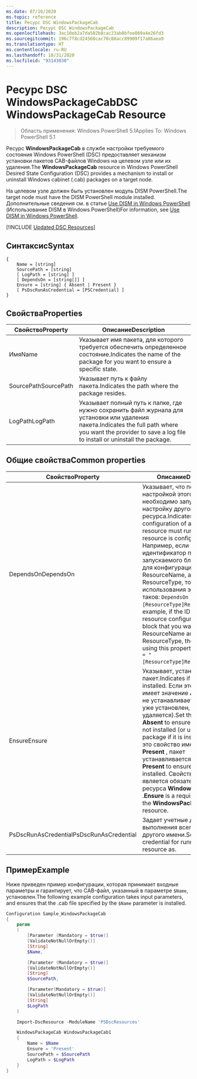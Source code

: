 ```yaml
---
ms.date: 07/16/2020
ms.topic: reference
title: Ресурс DSC WindowsPackageCab
description: Ресурс DSC WindowsPackageCab
ms.openlocfilehash: 3ac10eb2a7da502b8cac23ab8bfee869a4e26fd3
ms.sourcegitcommit: 196c7f8cd24560cac70c88acc89909f17a86aea9
ms.translationtype: HT
ms.contentlocale: ru-RU
ms.lasthandoff: 10/31/2020
ms.locfileid: "93143030"
---
```

# <a name="dsc-windowspackagecab-resource"></a><span data-ttu-id="bc993-103">Ресурс DSC WindowsPackageCab</span><span class="sxs-lookup"><span data-stu-id="bc993-103">DSC WindowsPackageCab Resource</span></span>

> <span data-ttu-id="bc993-104">Область применения: Windows PowerShell 5.1</span><span class="sxs-lookup"><span data-stu-id="bc993-104">Applies To: Windows PowerShell 5.1</span></span>

<span data-ttu-id="bc993-105">Ресурс **WindowsPackageCab** в службе настройки требуемого состояния Windows PowerShell (DSC) предоставляет механизм установки пакетов CAB-файлов Windows на целевом узле или их удаления.</span><span class="sxs-lookup"><span data-stu-id="bc993-105">The **WindowsPackageCab** resource in Windows PowerShell Desired State Configuration (DSC) provides a mechanism to install or uninstall Windows cabinet (.cab) packages on a target node.</span></span>

<span data-ttu-id="bc993-106">На целевом узле должен быть установлен модуль DISM PowerShell.</span><span class="sxs-lookup"><span data-stu-id="bc993-106">The target node must have the DISM PowerShell module installed.</span></span> <span data-ttu-id="bc993-107">Дополнительные сведения см. в статье [Use DISM in Windows PowerShell](/windows-hardware/manufacture/desktop/use-dism-in-windows-powershell-s14) (Использование DISM в Windows PowerShell)</span><span class="sxs-lookup"><span data-stu-id="bc993-107">For information, see [Use DISM in Windows PowerShell](/windows-hardware/manufacture/desktop/use-dism-in-windows-powershell-s14).</span></span>

[!INCLUDE [Updated DSC Resources](../../../../../includes/dsc-resources.md)]

## <a name="syntax"></a><span data-ttu-id="bc993-108">Синтаксис</span><span class="sxs-lookup"><span data-stu-id="bc993-108">Syntax</span></span>

```Syntax
{
    Name = [string]
    SourcePath = [string]
    [ LogPath = [string] ]
    [ DependsOn = [string[]] ]
    Ensure = [string] { Absent | Present }
    [ PsDscRunAsCredential = [PSCredential] ]
}
```

## <a name="properties"></a><span data-ttu-id="bc993-109">Свойства</span><span class="sxs-lookup"><span data-stu-id="bc993-109">Properties</span></span>

|<span data-ttu-id="bc993-110">Свойство</span><span class="sxs-lookup"><span data-stu-id="bc993-110">Property</span></span> |<span data-ttu-id="bc993-111">Описание</span><span class="sxs-lookup"><span data-stu-id="bc993-111">Description</span></span> |
|---|---|
|<span data-ttu-id="bc993-112">Имя</span><span class="sxs-lookup"><span data-stu-id="bc993-112">Name</span></span> |<span data-ttu-id="bc993-113">Указывает имя пакета, для которого требуется обеспечить определенное состояние.</span><span class="sxs-lookup"><span data-stu-id="bc993-113">Indicates the name of the package for you want to ensure a specific state.</span></span> |
|<span data-ttu-id="bc993-114">SourcePath</span><span class="sxs-lookup"><span data-stu-id="bc993-114">SourcePath</span></span> |<span data-ttu-id="bc993-115">Указывает путь к файлу пакета.</span><span class="sxs-lookup"><span data-stu-id="bc993-115">Indicates the path where the package resides.</span></span> |
|<span data-ttu-id="bc993-116">LogPath</span><span class="sxs-lookup"><span data-stu-id="bc993-116">LogPath</span></span> |<span data-ttu-id="bc993-117">Указывает полный путь к папке, где нужно сохранить файл журнала для установки или удаления пакета.</span><span class="sxs-lookup"><span data-stu-id="bc993-117">Indicates the full path where you want the provider to save a log file to install or uninstall the package.</span></span> |

## <a name="common-properties"></a><span data-ttu-id="bc993-118">Общие свойства</span><span class="sxs-lookup"><span data-stu-id="bc993-118">Common properties</span></span>

|<span data-ttu-id="bc993-119">Свойство</span><span class="sxs-lookup"><span data-stu-id="bc993-119">Property</span></span> |<span data-ttu-id="bc993-120">Описание</span><span class="sxs-lookup"><span data-stu-id="bc993-120">Description</span></span> |
|---|---|
|<span data-ttu-id="bc993-121">DependsOn</span><span class="sxs-lookup"><span data-stu-id="bc993-121">DependsOn</span></span> |<span data-ttu-id="bc993-122">Указывает, что перед настройкой этого ресурса необходимо запустить настройку другого ресурса.</span><span class="sxs-lookup"><span data-stu-id="bc993-122">Indicates that the configuration of another resource must run before this resource is configured.</span></span> <span data-ttu-id="bc993-123">Например, если идентификатор первого запускаемого блока сценария для конфигурации ресурса — ResourceName, а его тип — ResourceType, то синтаксис использования этого свойства таков: `DependsOn = "[ResourceType]ResourceName"`.</span><span class="sxs-lookup"><span data-stu-id="bc993-123">For example, if the ID of the resource configuration script block that you want to run first is ResourceName and its type is ResourceType, the syntax for using this property is `DependsOn = "[ResourceType]ResourceName"`.</span></span> |
|<span data-ttu-id="bc993-124">Ensure</span><span class="sxs-lookup"><span data-stu-id="bc993-124">Ensure</span></span> |<span data-ttu-id="bc993-125">Указывает, установлен ли пакет.</span><span class="sxs-lookup"><span data-stu-id="bc993-125">Indicates if the package is installed.</span></span> <span data-ttu-id="bc993-126">Если это свойство имеет значение **Absent** , пакет не устанавливается (а если он уже установлен, то удаляется).</span><span class="sxs-lookup"><span data-stu-id="bc993-126">Set this property to **Absent** to ensure the package is not installed (or uninstall the package if it is installed).</span></span> <span data-ttu-id="bc993-127">Если это свойство имеет значение **Present** , пакет устанавливается.</span><span class="sxs-lookup"><span data-stu-id="bc993-127">Set it to **Present** to ensure the package is installed.</span></span> <span data-ttu-id="bc993-128">Свойство **Ensure** является обязательным для ресурса **WindowsPackageCab** .</span><span class="sxs-lookup"><span data-stu-id="bc993-128">**Ensure** is a required property on the **WindowsPackageCab** resource.</span></span> |
|<span data-ttu-id="bc993-129">PsDscRunAsCredential</span><span class="sxs-lookup"><span data-stu-id="bc993-129">PsDscRunAsCredential</span></span> |<span data-ttu-id="bc993-130">Задает учетные данные для выполнения всего ресурса от другого имени.</span><span class="sxs-lookup"><span data-stu-id="bc993-130">Sets the credential for running the entire resource as.</span></span> |

## <a name="example"></a><span data-ttu-id="bc993-131">Пример</span><span class="sxs-lookup"><span data-stu-id="bc993-131">Example</span></span>

<span data-ttu-id="bc993-132">Ниже приведен пример конфигурации, которая принимает входные параметры и гарантирует, что CAB-файл, указанный в параметре `$Name`, установлен.</span><span class="sxs-lookup"><span data-stu-id="bc993-132">The following example configuration takes input parameters, and ensures that the .cab file specified by the `$Name` parameter is installed.</span></span>

```powershell
Configuration Sample_WindowsPackageCab
{
    param
    (
        [Parameter (Mandatory = $true)]
        [ValidateNotNullOrEmpty()]
        [String]
        $Name,

        [Parameter (Mandatory = $true)]
        [ValidateNotNullOrEmpty()]
        [String]
        $SourcePath,

        [Parameter(Mandatory = $true)]
        [ValidateNotNullOrEmpty()]
        [String]
        $LogPath
    )

    Import-DscResource -ModuleName 'PSDscResources'

    WindowsPackageCab WindowsPackageCab1
    {
        Name = $Name
        Ensure = 'Present'
        SourcePath = $SourcePath
        LogPath = $LogPath
    }
}
```
